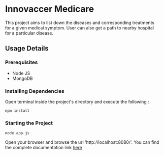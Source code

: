 # Innovaccer Medicare

This project aims to list down the diseases and corresponding treatments for a given medical symptom. User can also get a path to nearby hospital for a particular disease.

## Usage Details

### Prerequisites

* Node JS
* MongoDB

### Installing Dependencies

Open terminal inside the project's directory and execute the following :
```
npm install
```

### Starting the Project

```
node app.js
```

Open your browser and browse the url 'http://localhost:8080/'.
You can find the complete documentation link [here](https://github.com/riyalohia/Innovaccer-Medicare/blob/master/Documentation/README.md)
